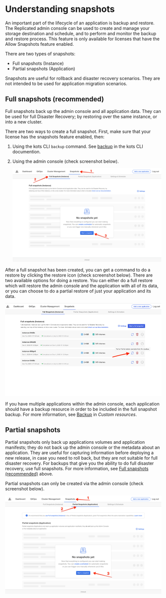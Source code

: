 # Understanding snapshots

An important part of the lifecycle of an application is backup and restore. The Replicated admin console can be used to create and manage your storage destination and schedule, and to perform and monitor the backup and restore process. This feature is only available for licenses that have the Allow Snapshots feature enabled.

There are two types of snapshots:
  * Full snapshots (Instance)
  * Partial snapshots (Application)

Snapshots are useful for rollback and disaster recovery scenarios. They are not intended to be used for application migration scenarios.

## Full snapshots (recommended)

Full snapshots back up the admin console and all application data.
They can be used for full Disaster Recovery; by restoring over the same instance, or into a new cluster.

There are two ways to create a full snapshot. First, make sure that your license has the snapshots feature enabled, then:

1. Using the kots CLI `backup` command. See [backup](../reference/kots-cli-backup-index) in the kots CLI documention.
2. Using the admin console (check screenshot below).

    ![Instance Backup UI](/images/snapshot-instance-backup.png)

After a full snapshot has been created, you can get a command to do a restore by clicking the restore icon (check screenshot below).
There are two available options for doing a restore. You can either do a full restore which will restore the admin console and the application with all of its data, or you can choose to do a partial restore of just your application and its data.

![Instance Restore UI](/images/snapshot-instance-restore.png)

If you have multiple applications within the admin console, each application should have a backup resource in order to be included in the full snapshot backup. For more information, see [Backup](../vendor/custom-resource-backup) in _Custom resources_.

## Partial snapshots

Partial snapshots only back up applications volumes and application manifests; they do not back up the admin console or the metadata about an application.
They are useful for capturing information before deploying a new release, in case you need to roll back, but they are not suitable for full disaster recovery.
For backups that give you the ability to do full disaster recovery, use full snapshots. For more information, see [Full snapshots (recommended)](#full-snapshots-recommended) above.

Partial snapshots can only be created via the admin console (check screenshot below).

![Application Backup UI](/images/snapshot-application-backup.png)
